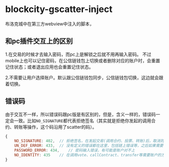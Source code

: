 # blockcity-gscatter-inject
布洛克城中在第三方webview中注入的脚本，

## 和pc插件交互上的区别
1.在交易的时候才去输入密码，而pc上是解锁之后就不用再输入密码。
不过mobile上也可以记住密码，在公信链钱包上切换或者删除对应的账户时，会重置记住状态；或者退出应用也会重置记住状态。

2.不需要让用户选择账户。默认跟公信链钱包同步，公信链钱包切换，这边就会跟着切换。

## 错误码

由于交互不一样，所以错误码跟pc版是有区别的，但是，含义一样的，错误码一定会一致。比如`NO_SIGNATURE`都代表拒绝签名（其实就是拒绝你发起的调用合约、转账等操作，这个码沿用了scatter的码）。

```javascript
{
    NO_SIGNATURE: 402,	// 拒绝签名，在发起交易(调用合约、投票、转账)后，取消则返回该错误码
    UN_DEF_ERROR: 433,	// 没有定义的错误都在这里，包括链上错误等，之后如果需要平台统一错误处理，可以把部分错误码从这里分出来处理
    PASSWORD_ERROR: 434,	// 密码输入错误，有可能是账户对不上
    NO_IDENTITY: 435	// 在调用vote、callContract、transfer等需要账户的方法,如果当前用户没有公信链账户，会抛出该错误。平台会做统一处理，但开发者也能接收到
}
```